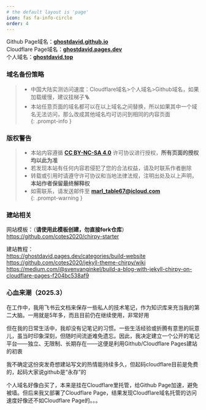 ```yaml
---
# the default layout is 'page'
icon: fas fa-info-circle
order: 4
---
```

Github Page域名：**[ghostdavid.github.io](https://ghostdavid.github.io)**   
Cloudflare Page域名：**[ghostdavid.pages.dev](https://ghostdavid.pages.dev)**   
个人域名：**[ghostdavid.top](https://ghostdavid.top)**      

### 域名备份策略
> - 中国大陆实测访问速度：Cloudflare域名>个人域名>Github域名，如果加载缓慢，建议挂梯子🪜    
> - 本站任意页面的域名都可以在以上域名之间替换，所以如果其中一个域名无法访问，那么改成其他域名均可访问到相同的内容页面        
{: .prompt-info }

### 版权警告
> - 本站内容遵循 **[CC BY-NC-SA 4.0](https://creativecommons.org/licenses/by-nc-sa/4.0/deed.zh-hans)** 许可协议进行授权，**所有页面的授权均以此为准**  
> - 若发现本站有任何内容若侵犯了您的合法权益，请及时联系作者删除  
> - 转载或引用时请遵守许可协议和当地法律法规，注明出处及以上声明，**本站作者保留最终解释权**    
> - 如需联系，请发送邮件至 **marl_table67@icloud.com**   
{: .prompt-warning }

### 建站相关
网站模板：（**请使用此模板创建，勿直接fork仓库**）    
https://github.com/cotes2020/chirpy-starter   

建站教程：  
https://ghostdavid.pages.dev/categories/build-website   
https://github.com/cotes2020/jekyll-theme-chirpy/wiki   
https://medium.com/@svenvanginkel/build-a-blog-with-jekyll-chirpy-on-cloudflare-pages-f204bc538af9   


### 心血来潮（2025.3）  

在工作中，我用飞书云文档来保存一些私人的技术笔记，作为知识库来充当我的第二大脑。一用就是5年多，而且目前仍在继续使用，非常好用

但在我的日常生活中，我却没有记笔记的习惯。一些生活经验或折腾有意思的玩意儿，虽当时印象深刻，但随时间流逝难免遗忘。因此，我决定建立一个公开的笔记平台——独立、无限制、长期存在——这便是利用Github/Cloudflare Pages建站的初衷

我不确定这份突发奇想建站写文的热情能持续多久，但起码cloudflare目前是免费的，起码大家说github是“永存”的   

个人域名好像白买了，本来是挂在Cloudflare里托管，给Github Page加速，避免被墙。但后来我又部署了Cloudflare Page，结果发现Cloudflare域名托管的访问速度好像还不如Cloudflare Page的。。。




